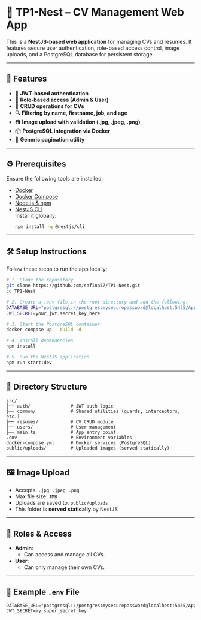 # 📝 TP1-Nest – CV Management Web App

This is a **NestJS-based web application** for managing CVs and resumes. It features secure user authentication, role-based access control, image uploads, and a PostgreSQL database for persistent storage.

---

## 🚀 Features

- 🔐 **JWT-based authentication**
- 👤 **Role-based access (Admin & User)**
- 📄 **CRUD operations for CVs**
- 🔍 **Filtering by name, firstname, job, and age**
- 📷 **Image upload with validation (.jpg, .jpeg, .png)**
- 📦 **PostgreSQL integration via Docker**
- 📃 **Generic pagination utility**

---

## ⚙️ Prerequisites

Ensure the following tools are installed:

- [Docker](https://www.docker.com/)
- [Docker Compose](https://docs.docker.com/compose/)
- [Node.js & npm](https://nodejs.org/)
- [NestJS CLI](https://docs.nestjs.com/cli/overview)  
  Install it globally:  
  ```bash
  npm install -g @nestjs/cli
  ```

---

## 🛠️ Setup Instructions

Follow these steps to run the app locally:

```bash
# 1. Clone the repository
git clone https://github.com/safina57/TP1-Nest.git
cd TP1-Nest

# 2. Create a .env file in the root directory and add the following:
DATABASE_URL="postgresql://postgres:mysecurepassword@localhost:5435/ApplicationDB"
JWT_SECRET=your_jwt_secret_key_here

# 3. Start the PostgreSQL container
docker compose up --build -d

# 4. Install dependencies
npm install

# 5. Run the NestJS application
npm run start:dev
```

---

## 📁 Directory Structure

```
src/
├── auth/               # JWT auth logic
├── common/             # Shared utilities (guards, interceptors, etc.)
├── resumes/            # CV CRUD module
├── users/              # User management
├── main.ts             # App entry point
.env                    # Environment variables
docker-compose.yml      # Docker services (PostgreSQL)
public/uploads/         # Uploaded images (served statically)
```

---

## 🖼️ Image Upload

- Accepts: `.jpg`, `.jpeg`, `.png`
- Max file size: `1MB`
- Uploads are saved to: `public/uploads`
- This folder is **served statically** by NestJS

---

## 🔐 Roles & Access

- **Admin**:
  - Can access and manage all CVs.
- **User**:
  - Can only manage their own CVs.

---

## 🧪 Example `.env` File

```env
DATABASE_URL="postgresql://postgres:mysecurepassword@localhost:5435/ApplicationDB"
JWT_SECRET=my_super_secret_key
```
